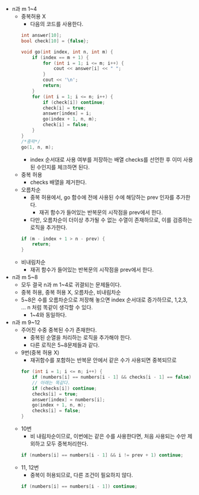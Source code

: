 * n과 m 1~4
    * 중복허용 X
        * 다음의 코드를 사용한다.
        ```c++
        int answer[10];
        bool check[10] = {false};

        void go(int index, int n, int m) {
        	if (index == m + 1) {
        		for (int i = 1; i <= m; i++) {
        			cout << answer[i] << " ";
        		}
        		cout << '\n';
        		return;
        	}
        	for (int i = 1; i <= n; i++) {
        		if (check[i]) continue;
        		check[i] = true;
        		answer[index] = i;
        		go(index + 1, n, m);
        		check[i] = false;
        	}
        }
        /*중략*/
        go(1, n, m);
        ```
        * index 순서대로 사용 여부를 저장하는 배열 checks를 선언한 후 이미 사용된 수인지를 체크하면 된다.
    * 중복 허용
        * checks 배열을 제거한다.
    * 오름차순
        * 중복 허용에서, go 함수에 전에 사용된 수에 해당하는 prev 인자를 추가한다.
            * 재귀 함수가 들어있는 반복문의 시작점을 prev에서 한다.
        * 다만, 오름차순이 더이상 추가될 수 없는 수열이 존재하므로, 이를 검증하는 로직을 추가한다.
        ```c++
        if (m - index + 1 > n - prev) {
	    	return;
	    }
        ```
    * 비내림차순
        * 재귀 함수가 들어있는 반복문의 시작점을 prev에서 한다.
* n과 m 5~8
    * 모두 결국 n과 m 1~4로 귀결되는 문제들이다.
    * 중복 허용, 중복 허용 X, 오름차순, 비내림차순
    * 5~8은 수를 오름차순으로 저장해 놓으면 index 순서대로 증가하므로, 1,2,3, ... n 처럼 똑같이 생각할 수 있다. 
        * 1~4와 동일하다.
* n과 m 9~12
    * 주어진 수중 중복된 수가 존재한다.
        * 중복된 순열을 처리하는 로직을 추가해야 한다.
        * 다른 로직은 5~8문제들과 같다.
    * 9번(중복 허용 X)
        * 재귀함수를 포함하는 반복문 안에서 같은 수가 사용되면 중복되므로
        ```c++
        for (int i = 1; i <= n; i++) {
	    	if (numbers[i] == numbers[i - 1] && checks[i - 1] == false) continue; // checks를 검사한다.
	    	// 아래는 똑같다.
            if (checks[i]) continue;
	    	checks[i] = true;
	    	answer[index] = numbers[i];
	    	go(index + 1, n, m);
	    	checks[i] = false;
	    }
        ```
    * 10번
        * 비 내림차순이므로, 이번에는 같은 수를 사용한다면, 처음 사용되는 수만 제외하고 모두 중복처리한다.
        ```c++
        if (numbers[i] == numbers[i - 1] && i != prev + 1) continue;
        ```
    * 11, 12번
        * 중복이 허용되므로, 다른 조건이 필요하지 않다.
        ```c++
        if (numbers[i] == numbers[i - 1]) continue;
        ```